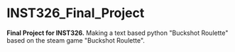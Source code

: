 # INST326_Final_Project
**Final Project for INST326.**
Making a text based python "Buckshot Roulette" based on the steam game "Buckshot Roulette".
